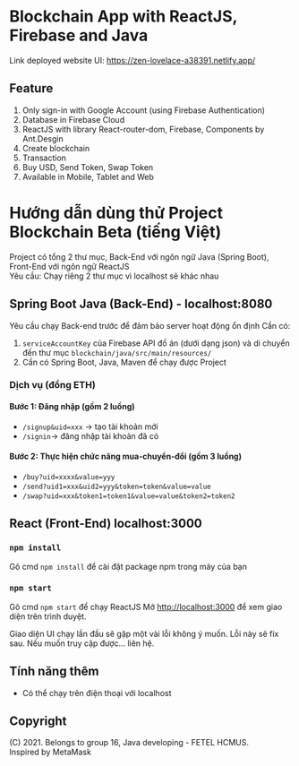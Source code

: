 # Blockchain App with ReactJS, Firebase and Java
Link deployed website UI: https://zen-lovelace-a38391.netlify.app/

## Feature
1. Only sign-in with Google Account (using Firebase Authentication)
2. Database in Firebase Cloud
3. ReactJS with library React-router-dom, Firebase, Components by Ant.Desgin
4. Create blockchain
5. Transaction
6. Buy USD, Send Token, Swap Token
7. Available in Mobile, Tablet and Web

# Hướng dẫn dùng thử Project Blockchain Beta (tiếng Việt)
Project có tổng 2 thư mục, Back-End với ngôn ngữ Java (Spring Boot), Front-End với ngôn ngữ ReactJS \
Yêu cầu: Chạy riêng 2 thư mục vì localhost sẽ khác nhau

## Spring Boot Java (Back-End) - localhost:8080

Yêu cầu chạy Back-end trước để đảm bảo server hoạt động ổn định
Cần có:
1. `serviceAccountKey` của Firebase API đồ án (dưới dạng json) và di chuyển đến thư mục `blockchain/java/src/main/resources/`
2. Cần có Spring Boot, Java, Maven để chạy được Project

### Dịch vụ (đồng ETH)
#### Bước 1: Đăng nhập (gồm 2 luồng)
* `/signup&uid=xxx` -> tạo tài khoản mới 
* `/signin`-> đăng nhập tài khoản đã có 
#### Bước 2: Thực hiện chức năng mua-chuyển-đổi (gồm 3 luồng) 
* `/buy?uid=xxxx&value=yyy` 
* `/send?uid1=xxx&uid2=yyy&token=token&value=value` 
* `/swap?uid=xxx&token1=token1&value=value&token2=token2` 

## React (Front-End) localhost:3000

### `npm install`

Gõ cmd `npm install` để cài đặt package npm trong máy của bạn

### `npm start`

Gõ cmd `npm start` để chạy ReactJS
Mở [http://localhost:3000](http://localhost:3000) để xem giao diện trên trình duyệt.

Giao diện UI chạy lần đầu sẽ gặp một vài lỗi không ý muốn. Lỗi này sẽ fix sau.
Nếu muốn truy cập được... liên hệ.

## Tính năng thêm
* Có thể chạy trên điện thoại với localhost

## Copyright
(C) 2021. Belongs to group 16, Java developing - FETEL HCMUS.\
Inspired by MetaMask
